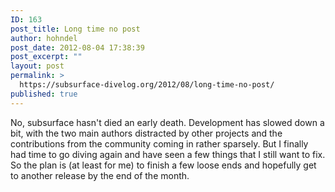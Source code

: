 ```yaml
---
ID: 163
post_title: Long time no post
author: hohndel
post_date: 2012-08-04 17:38:39
post_excerpt: ""
layout: post
permalink: >
  https://subsurface-divelog.org/2012/08/long-time-no-post/
published: true
---
```

<p>No, subsurface hasn't died an early death. Development has slowed down a bit, with the two main authors distracted by other projects and the contributions from the community coming in rather sparsely. But I finally had time to go diving again and have seen a few things that I still want to fix. So the plan is (at least for me) to finish a few loose ends and hopefully get to another release by the end of the month.</p>